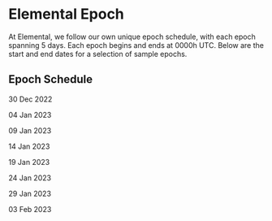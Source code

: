 # Elemental Epoch

At Elemental, we follow our own unique epoch schedule, with each epoch spanning 5 days. Each epoch begins and ends at 0000h UTC. Below are the start and end dates for a selection of sample epochs.

## Epoch Schedule

30 Dec 2022

04 Jan 2023

09 Jan 2023

14 Jan 2023

19 Jan 2023

24 Jan 2023

29 Jan 2023

03 Feb 2023
